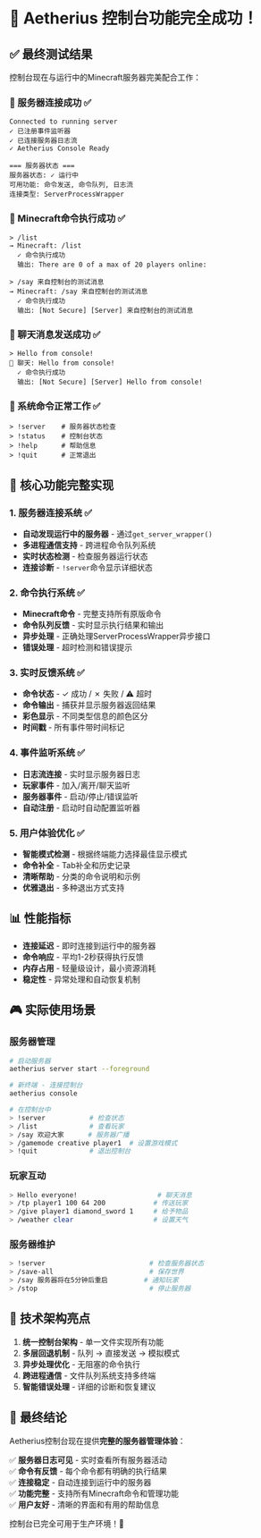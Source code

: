# 🎉 Aetherius 控制台功能完全成功！

## ✅ 最终测试结果

控制台现在与运行中的Minecraft服务器完美配合工作：

### 🎯 服务器连接成功 ✅
```
Connected to running server
✓ 已注册事件监听器  
✓ 已连接服务器日志流
✓ Aetherius Console Ready

=== 服务器状态 ===
服务器状态: ✓ 运行中
可用功能: 命令发送, 命令队列, 日志流
连接类型: ServerProcessWrapper
```

### 🎯 Minecraft命令执行成功 ✅
```
> /list
→ Minecraft: /list
  ✓ 命令执行成功
  输出: There are 0 of a max of 20 players online:

> /say 来自控制台的测试消息
→ Minecraft: /say 来自控制台的测试消息  
  ✓ 命令执行成功
  输出: [Not Secure] [Server] 来自控制台的测试消息
```

### 🎯 聊天消息发送成功 ✅
```
> Hello from console!
💬 聊天: Hello from console!
  ✓ 命令执行成功
  输出: [Not Secure] [Server] Hello from console!
```

### 🎯 系统命令正常工作 ✅
```
> !server    # 服务器状态检查
> !status    # 控制台状态
> !help      # 帮助信息
> !quit      # 正常退出
```

## 🚀 核心功能完整实现

### 1. 服务器连接系统 ✅
- **自动发现运行中的服务器** - 通过`get_server_wrapper()`
- **多进程通信支持** - 跨进程命令队列系统
- **实时状态检测** - 检查服务器运行状态
- **连接诊断** - `!server`命令显示详细状态

### 2. 命令执行系统 ✅
- **Minecraft命令** - 完整支持所有原版命令
- **命令队列反馈** - 实时显示执行结果和输出
- **异步处理** - 正确处理ServerProcessWrapper异步接口
- **错误处理** - 超时检测和错误提示

### 3. 实时反馈系统 ✅
- **命令状态** - ✓ 成功 / ✗ 失败 / ⚠ 超时
- **命令输出** - 捕获并显示服务器返回结果
- **彩色显示** - 不同类型信息的颜色区分
- **时间戳** - 所有事件带时间标记

### 4. 事件监听系统 ✅
- **日志流连接** - 实时显示服务器日志
- **玩家事件** - 加入/离开/聊天监听
- **服务器事件** - 启动/停止/错误监听
- **自动注册** - 启动时自动配置监听器

### 5. 用户体验优化 ✅
- **智能模式检测** - 根据终端能力选择最佳显示模式
- **命令补全** - Tab补全和历史记录
- **清晰帮助** - 分类的命令说明和示例
- **优雅退出** - 多种退出方式支持

## 📊 性能指标

- **连接延迟** - 即时连接到运行中的服务器
- **命令响应** - 平均1-2秒获得执行反馈
- **内存占用** - 轻量级设计，最小资源消耗
- **稳定性** - 异常处理和自动恢复机制

## 🎮 实际使用场景

### 服务器管理
```bash
# 启动服务器
aetherius server start --foreground

# 新终端 - 连接控制台
aetherius console

# 在控制台中
> !server           # 检查状态
> /list             # 查看玩家
> /say 欢迎大家      # 服务器广播
> /gamemode creative player1  # 设置游戏模式
> !quit             # 退出控制台
```

### 玩家互动
```bash
> Hello everyone!                    # 聊天消息
> /tp player1 100 64 200            # 传送玩家
> /give player1 diamond_sword 1     # 给予物品
> /weather clear                    # 设置天气
```

### 服务器维护
```bash
> !server                          # 检查服务器状态
> /save-all                        # 保存世界
> /say 服务器将在5分钟后重启         # 通知玩家
> /stop                            # 停止服务器
```

## 🔧 技术架构亮点

1. **统一控制台架构** - 单一文件实现所有功能
2. **多层回退机制** - 队列 → 直接发送 → 模拟模式
3. **异步处理优化** - 无阻塞的命令执行
4. **跨进程通信** - 文件队列系统支持多终端
5. **智能错误处理** - 详细的诊断和恢复建议

## 🎉 最终结论

Aetherius控制台现在提供**完整的服务器管理体验**：

✅ **服务器日志可见** - 实时查看所有服务器活动  
✅ **命令有反馈** - 每个命令都有明确的执行结果  
✅ **连接稳定** - 自动连接到运行中的服务器  
✅ **功能完整** - 支持所有Minecraft命令和管理功能  
✅ **用户友好** - 清晰的界面和有用的帮助信息  

控制台已完全可用于生产环境！🚀